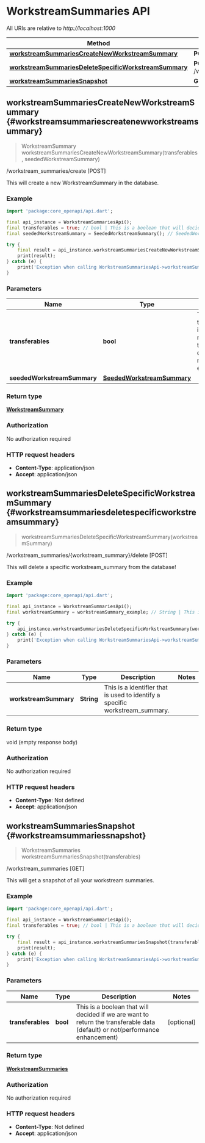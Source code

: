 # WorkstreamSummaries API

All URIs are relative to *http://localhost:1000*

Method | HTTP request | Description
------------- | ------------- | -------------
[**workstreamSummariesCreateNewWorkstreamSummary**](WorkstreamSummariesApi#workstreamsummariescreatenewworkstreamsummary) | **POST** /workstream_summaries/create | /workstream_summaries/create [POST]
[**workstreamSummariesDeleteSpecificWorkstreamSummary**](WorkstreamSummariesApi#workstreamsummariesdeletespecificworkstreamsummary) | **POST** /workstream_summaries/\{workstream_summary\}/delete | /workstream_summaries/\{workstream_summary\}/delete [POST]
[**workstreamSummariesSnapshot**](WorkstreamSummariesApi#workstreamsummariessnapshot) | **GET** /workstream_summaries | /workstream_summaries [GET]


## **workstreamSummariesCreateNewWorkstreamSummary** {#workstreamsummariescreatenewworkstreamsummary}
> WorkstreamSummary workstreamSummariesCreateNewWorkstreamSummary(transferables, seededWorkstreamSummary)

/workstream_summaries/create [POST]

This will create a new WorkstreamSummary in the database.

### Example
```dart
import 'package:core_openapi/api.dart';

final api_instance = WorkstreamSummariesApi();
final transferables = true; // bool | This is a boolean that will decided if we are want to return the transferable data (default) or not(performance enhancement)
final seededWorkstreamSummary = SeededWorkstreamSummary(); // SeededWorkstreamSummary | 

try {
    final result = api_instance.workstreamSummariesCreateNewWorkstreamSummary(transferables, seededWorkstreamSummary);
    print(result);
} catch (e) {
    print('Exception when calling WorkstreamSummariesApi->workstreamSummariesCreateNewWorkstreamSummary: $e\n');
}
```

### Parameters

Name | Type | Description  | Notes
------------- | ------------- | ------------- | -------------
 **transferables** | **bool**| This is a boolean that will decided if we are want to return the transferable data (default) or not(performance enhancement) | [optional] 
 **seededWorkstreamSummary** | [**SeededWorkstreamSummary**](../models/SeededWorkstreamSummary)|  | [optional] 

### Return type

[**WorkstreamSummary**](../models/WorkstreamSummary)

### Authorization

No authorization required

### HTTP request headers

 - **Content-Type**: application/json
 - **Accept**: application/json



## **workstreamSummariesDeleteSpecificWorkstreamSummary** {#workstreamsummariesdeletespecificworkstreamsummary}
> workstreamSummariesDeleteSpecificWorkstreamSummary(workstreamSummary)

/workstream_summaries/\{workstream_summary\}/delete [POST]

This will delete a specific workstream_summary from the database!

### Example
```dart
import 'package:core_openapi/api.dart';

final api_instance = WorkstreamSummariesApi();
final workstreamSummary = workstreamSummary_example; // String | This is a identifier that is used to identify a specific workstream_summary.

try {
    api_instance.workstreamSummariesDeleteSpecificWorkstreamSummary(workstreamSummary);
} catch (e) {
    print('Exception when calling WorkstreamSummariesApi->workstreamSummariesDeleteSpecificWorkstreamSummary: $e\n');
}
```

### Parameters

Name | Type | Description  | Notes
------------- | ------------- | ------------- | -------------
 **workstreamSummary** | **String**| This is a identifier that is used to identify a specific workstream_summary. | 

### Return type

void (empty response body)

### Authorization

No authorization required

### HTTP request headers

 - **Content-Type**: Not defined
 - **Accept**: application/json



## **workstreamSummariesSnapshot** {#workstreamsummariessnapshot}
> WorkstreamSummaries workstreamSummariesSnapshot(transferables)

/workstream_summaries [GET]

This will get a snapshot of all your workstream summaries.

### Example
```dart
import 'package:core_openapi/api.dart';

final api_instance = WorkstreamSummariesApi();
final transferables = true; // bool | This is a boolean that will decided if we are want to return the transferable data (default) or not(performance enhancement)

try {
    final result = api_instance.workstreamSummariesSnapshot(transferables);
    print(result);
} catch (e) {
    print('Exception when calling WorkstreamSummariesApi->workstreamSummariesSnapshot: $e\n');
}
```

### Parameters

Name | Type | Description  | Notes
------------- | ------------- | ------------- | -------------
 **transferables** | **bool**| This is a boolean that will decided if we are want to return the transferable data (default) or not(performance enhancement) | [optional] 

### Return type

[**WorkstreamSummaries**](../models/WorkstreamSummaries)

### Authorization

No authorization required

### HTTP request headers

 - **Content-Type**: Not defined
 - **Accept**: application/json



